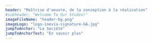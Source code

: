 ```yaml
---
header: "Maîtrise d'oeuvre, de la conception à la réalisation"
#subheader: "Welcome To Our Studio!"
imageFileName: "header-bg.png"
imageLogo: "logo-inevia-signature-GA.jpg"
jumpToAnchor: "La Société"
jumpToAnchorText: "En savoir plus"
---
```

